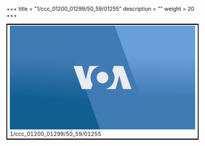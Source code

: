 +++
title = "1/ccc_01200_01299/50_59/01255"
description = ""
weight = 20
+++

<table style="border:2px solid black;max-width:800px;max-height:800px;" 
><tr><td>
<img class="center-fit-jpg"
src="/jpg_/aaa_20190430_NxaOmWaI8sI_01254.jpg">
1/ccc_01200_01299/50_59/01255
</img></td></tr></table>
